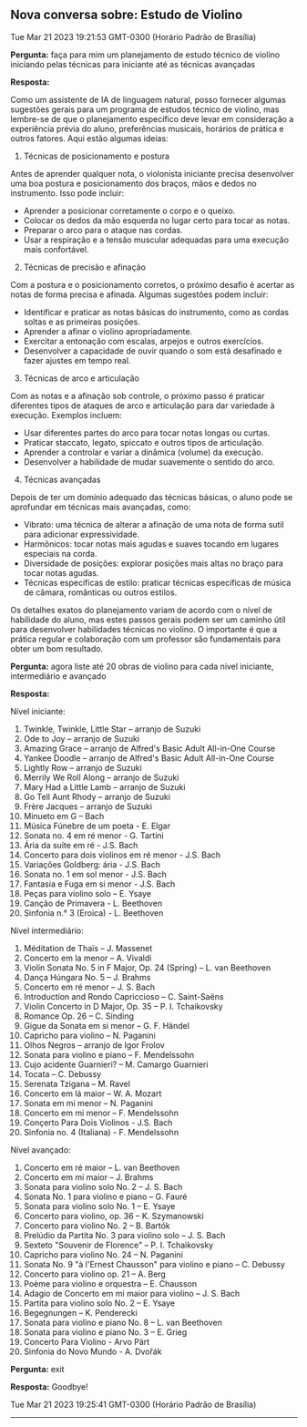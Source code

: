 
## Nova conversa sobre: Estudo de Violino
 Tue Mar 21 2023 19:21:53 GMT-0300 (Horário Padrão de Brasília)

**Pergunta:** faça para mim um planejamento de estudo técnico de violino iniciando pelas técnicas para iniciante até as técnicas avançadas

**Resposta:** 

Como um assistente de IA de linguagem natural, posso fornecer algumas sugestões gerais para um programa de estudos técnico de violino, mas lembre-se de que o planejamento específico deve levar em consideração a experiência prévia do aluno, preferências musicais, horários de prática e outros fatores. Aqui estão algumas ideias:

1. Técnicas de posicionamento e postura

Antes de aprender qualquer nota, o violonista iniciante precisa desenvolver uma boa postura e posicionamento dos braços, mãos e dedos no instrumento. Isso pode incluir:

- Aprender a posicionar corretamente o corpo e o queixo.
- Colocar os dedos da mão esquerda no lugar certo para tocar as notas.
- Preparar o arco para o ataque nas cordas.
- Usar a respiração e a tensão muscular adequadas para uma execução mais confortável.

2. Técnicas de precisão e afinação

Com a postura e o posicionamento corretos, o próximo desafio é acertar as notas de forma precisa e afinada. Algumas sugestões podem incluir:

- Identificar e praticar as notas básicas do instrumento, como as cordas soltas e as primeiras posições.
- Aprender a afinar o violino apropriadamente.
- Exercitar a entonação com escalas, arpejos e outros exercícios.
- Desenvolver a capacidade de ouvir quando o som está desafinado e fazer ajustes em tempo real.

3. Técnicas de arco e articulação

Com as notas e a afinação sob controle, o próximo passo é praticar diferentes tipos de ataques de arco e articulação para dar variedade à execução. Exemplos incluem:

- Usar diferentes partes do arco para tocar notas longas ou curtas.
- Praticar staccato, legato, spiccato e outros tipos de articulação.
- Aprender a controlar e variar a dinâmica (volume) da execução.
- Desenvolver a habilidade de mudar suavemente o sentido do arco.

4. Técnicas avançadas

Depois de ter um domínio adequado das técnicas básicas, o aluno pode se aprofundar em técnicas mais avançadas, como:

- Vibrato: uma técnica de alterar a afinação de uma nota de forma sutil para adicionar expressividade.
- Harmônicos: tocar notas mais agudas e suaves tocando em lugares especiais na corda.
- Diversidade de posições: explorar posições mais altas no braço para tocar notas agudas.
- Técnicas específicas de estilo: praticar técnicas específicas de música de câmara, românticas ou outros estilos. 

Os detalhes exatos do planejamento variam de acordo com o nível de habilidade do aluno, mas estes passos gerais podem ser um caminho útil para desenvolver habilidades técnicas no violino. O importante é que a prática regular e colaboração com um professor são fundamentais para obter um bom resultado.

**Pergunta:** agora liste até 20 obras de violino para cada nivel iniciante, intermediário e avançado

**Resposta:** 

Nível iniciante:

1. Twinkle, Twinkle, Little Star – arranjo de Suzuki
2. Ode to Joy – arranjo de Suzuki
3. Amazing Grace – arranjo de Alfred's Basic Adult All-in-One Course
4. Yankee Doodle – arranjo de Alfred's Basic Adult All-in-One Course
5. Lightly Row – arranjo de Suzuki
6. Merrily We Roll Along – arranjo de Suzuki
7. Mary Had a Little Lamb – arranjo de Suzuki
8. Go Tell Aunt Rhody – arranjo de Suzuki
9. Frère Jacques – arranjo de Suzuki
10. Minueto em G – Bach
11. Música Fúnebre de um poeta - E. Elgar
12. Sonata no. 4 em ré menor - G. Tartini
13. Ária da suíte em ré - J.S. Bach
14. Concerto para dois violinos em ré menor - J.S. Bach
15. Variações Goldberg: ária - J.S. Bach
16. Sonata no. 1 em sol menor - J.S. Bach
17. Fantasia e Fuga em si menor - J.S. Bach
18. Peças para violino solo – E. Ysaye
19. Canção de Primavera - L. Beethoven
20. Sinfonia n.° 3 (Eroica) - L. Beethoven


Nível intermediário:

1. Méditation de Thaïs – J. Massenet
2. Concerto em la menor – A. Vivaldi
3. Violin Sonata No. 5 in F Major, Op. 24 (Spring) – L. van Beethoven
4. Dança Húngara No. 5 – J. Brahms
5. Concerto em ré menor – J. S. Bach
6. Introduction and Rondo Capriccioso – C. Saint-Saëns
7. Violin Concerto in D Major, Op. 35 – P. I. Tchaikovsky
8. Romance Op. 26 – C. Sinding
9. Gigue da Sonata em si menor – G. F. Händel
10. Capricho para violino – N. Paganini
11. Olhos Negros – arranjo de Igor Frolov
12. Sonata para violino e piano – F. Mendelssohn
13. Cujo acidente Guarnieri? – M. Camargo Guarnieri
14. Tocata – C. Debussy
15. Serenata Tzigana – M. Ravel
16. Concerto em lá maior – W. A. Mozart
17. Sonata em mi menor – N. Paganini
18. Concerto em mi menor – F. Mendelssohn
19. Conçerto Para Dois Violinos - J.S. Bach
20. Sinfonia no. 4 (Italiana) - F. Mendelssohn


Nível avançado:

1. Concerto em ré maior – L. van Beethoven
2. Concerto em mi maior – J. Brahms
3. Sonata para violino solo No. 2 – J. S. Bach
4. Sonata No. 1 para violino e piano – G. Fauré
5. Sonata para violino solo No. 1 – E. Ysaye
6. Concerto para violino, op. 36 – K. Szymanowski
7. Concerto para violino No. 2 – B. Bartók
8. Prelúdio da Partita No. 3 para violino solo – J. S. Bach
9. Sexteto "Souvenir de Florence" – P. I. Tchaikovsky
10. Capricho para violino No. 24 – N. Paganini
11. Sonata No. 9 "à l'Ernest Chausson" para violino e piano – C. Debussy
12. Concerto para violino op. 21 – A. Berg
13. Poème para violino e orquestra – E. Chausson
14. Adagio de Concerto em mi maior para violino – J. S. Bach
15. Partita para violino solo No. 2 – E. Ysaye
16. Begegnungen – K. Penderecki
17. Sonata para violino e piano No. 8 – L. van Beethoven
18. Sonata para violino e piano No. 3 – E. Grieg
19. Concerto Para Violino - Arvo Pärt
20. Sinfonia do Novo Mundo - A. Dvořák

**Pergunta:** exit

**Resposta:** Goodbye!

 Tue Mar 21 2023 19:25:41 GMT-0300 (Horário Padrão de Brasília) <hr/>
 